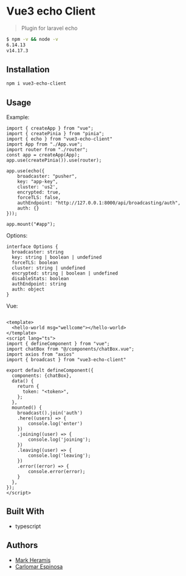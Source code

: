 # Vue3 echo Client

> Plugin for laravel echo

```sh
$ npm -v && node -v
6.14.13
v14.17.3
```

## Installation



```sh
npm i vue3-echo-client
```

## Usage
Example:

```tsx
import { createApp } from "vue";
import { createPinia } from "pinia";
import { echo } from "vue3-echo-client"
import App from "./App.vue";
import router from "./router";
const app = createApp(App);
app.use(createPinia()).use(router);

app.use(echo({
    broadcaster: "pusher",
    key: "app-key",
    cluster: 'us2',
    encrypted: true,
    forceTLS: false,
    authEndpoint: "http://127.0.0.1:8000/api/broadcasting/auth",
    auth: {}
}));

app.mount("#app");

```

Options:

```tsx
interface Options {
  broadcaster: string
  key: string | boolean | undefined
  forceTLS: boolean
  cluster: string | undefined
  encrypted: string | boolean | undefined
  disableStats: boolean
  authEndpoint: string
  auth: object
}
```

Vue:

```vue

<template>
  <hello-world msg="wellcome"></hello-world>
</template>
<script lang="ts">
import { defineComponent } from "vue";
import chatBox from "@/components/chatBox.vue";
import axios from "axios"
import { broadcast } from "vue3-echo-client"

export default defineComponent({
  components: {chatBox},
  data() {
    return {
      token: "<token>",
    };
  },
  mounted() {
    broadcast().join('auth')
    .here((users) => {
        console.log('enter')
    })
    .joining((user) => {
        console.log('joining');
    })
    .leaving((user) => {
        console.log('leaving');
    })
    .error((error) => {
        console.error(error);
    }
  },
});
</script>
```

## Built With

* typescript


## Authors

- [Mark Heramis](https://github.com/markheramis)
- [Carlomar Espinosa](https://github.com/carlomar-espinosa)
